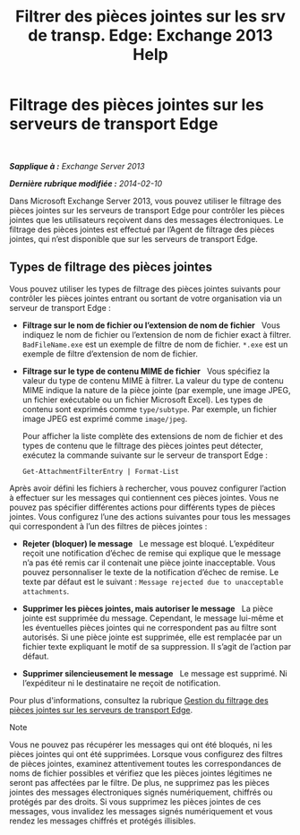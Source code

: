 ﻿---
title: 'Filtrer des pièces jointes sur les srv de transp. Edge: Exchange 2013 Help'
TOCTitle: Filtrage des pièces jointes sur les serveurs de transport Edge
ms:assetid: be39a181-c82e-41f5-8846-085bf1f84164
ms:mtpsurl: https://technet.microsoft.com/fr-fr/library/Bb124399(v=EXCHG.150)
ms:contentKeyID: 60829198
ms.date: 04/24/2018
mtps_version: v=EXCHG.150
ms.translationtype: HT
---

# Filtrage des pièces jointes sur les serveurs de transport Edge

 

_**Sapplique à :** Exchange Server 2013_

_**Dernière rubrique modifiée :** 2014-02-10_

Dans Microsoft Exchange Server 2013, vous pouvez utiliser le filtrage des pièces jointes sur les serveurs de transport Edge pour contrôler les pièces jointes que les utilisateurs reçoivent dans des messages électroniques. Le filtrage des pièces jointes est effectué par l’Agent de filtrage des pièces jointes, qui n’est disponible que sur les serveurs de transport Edge.

## Types de filtrage des pièces jointes

Vous pouvez utiliser les types de filtrage des pièces jointes suivants pour contrôler les pièces jointes entrant ou sortant de votre organisation via un serveur de transport Edge :

  - **Filtrage sur le nom de fichier ou l’extension de nom de fichier**   Vous indiquez le nom de fichier ou l’extension de nom de fichier exact à filtrer. `BadFileName.exe` est un exemple de filtre de nom de fichier. `*.exe` est un exemple de filtre d’extension de nom de fichier.

  - **Filtrage sur le type de contenu MIME de fichier**   Vous spécifiez la valeur du type de contenu MIME à filtrer. La valeur du type de contenu MIME indique la nature de la pièce jointe (par exemple, une image JPEG, un fichier exécutable ou un fichier Microsoft Excel). Les types de contenu sont exprimés comme `type/subtype`. Par exemple, un fichier image JPEG est exprimé comme `image/jpeg`.
    
    Pour afficher la liste complète des extensions de nom de fichier et des types de contenu que le filtrage des pièces jointes peut détecter, exécutez la commande suivante sur le serveur de transport Edge :
    
        Get-AttachmentFilterEntry | Format-List

Après avoir défini les fichiers à rechercher, vous pouvez configurer l’action à effectuer sur les messages qui contiennent ces pièces jointes. Vous ne pouvez pas spécifier différentes actions pour différents types de pièces jointes. Vous configurez l’une des actions suivantes pour tous les messages qui correspondent à l’un des filtres de pièces jointes :

  - **Rejeter (bloquer) le message**   Le message est bloqué. L’expéditeur reçoit une notification d’échec de remise qui explique que le message n’a pas été remis car il contenait une pièce jointe inacceptable. Vous pouvez personnaliser le texte de la notification d’échec de remise. Le texte par défaut est le suivant : `Message rejected due to unacceptable attachments`.

  - **Supprimer les pièces jointes, mais autoriser le message**   La pièce jointe est supprimée du message. Cependant, le message lui-même et les éventuelles pièces jointes qui ne correspondent pas au filtre sont autorisés. Si une pièce jointe est supprimée, elle est remplacée par un fichier texte expliquant le motif de sa suppression. Il s’agit de l’action par défaut.

  - **Supprimer silencieusement le message**   Le message est supprimé. Ni l’expéditeur ni le destinataire ne reçoit de notification.

Pour plus d'informations, consultez la rubrique [Gestion du filtrage des pièces jointes sur les serveurs de transport Edge](manage-attachment-filtering-on-edge-transport-servers-exchange-2013-help.md).

> [!NOTE]
> Vous ne pouvez pas récupérer les messages qui ont été bloqués, ni les pièces jointes qui ont été supprimées. Lorsque vous configurez des filtres de pièces jointes, examinez attentivement toutes les correspondances de noms de fichier possibles et vérifiez que les pièces jointes légitimes ne seront pas affectées par le filtre.
> De plus, ne supprimez pas les pièces jointes des messages électroniques signés numériquement, chiffrés ou protégés par des droits. Si vous supprimez les pièces jointes de ces messages, vous invalidez les messages signés numériquement et vous rendez les messages chiffrés et protégés illisibles.

